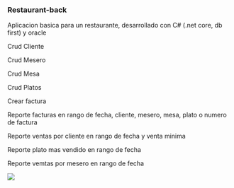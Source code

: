 <h3>Restaurant-back</h3>
<p>Aplicacion basica para un restaurante, desarrollado con C# (.net core, db first) y oracle</p>
<p>Crud Cliente</p>
<p>Crud Mesero</p>
<p>Crud Mesa</p>
<p>Crud Platos</p>
<p>Crear factura</p>
<p>Reporte facturas en rango de fecha, cliente, mesero, mesa, plato o numero de factura</p>
<p>Reporte ventas por cliente en rango de fecha y venta minima</p>
<p>Reporte plato mas vendido en rango de fecha</p>
<p>Reporte vemtas por mesero en rango de fecha</p>
<p><a href="https://ibb.co/MCm5ZNR"><img src="https://i.ibb.co/YLxTPjt/Captura-de-pantalla-10.png" border="0"></a></p>
